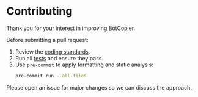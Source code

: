 # Contributing

Thank you for your interest in improving BotCopier.

Before submitting a pull request:

1. Review the [coding standards](coding_standards.md).
2. Run all [tests](testing.md) and ensure they pass.
3. Use `pre-commit` to apply formatting and static analysis:
   ```bash
   pre-commit run --all-files
   ```

Please open an issue for major changes so we can discuss the approach.
